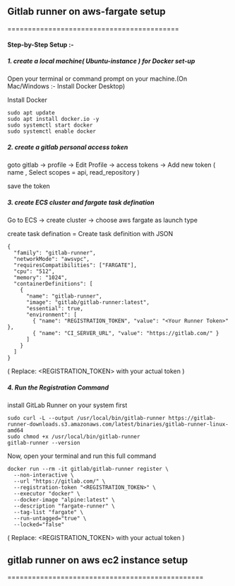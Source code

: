 ## Gitlab runner on aws-fargate setup
==========================================


#### Step-by-Step Setup :-


##### 1. create a local machine( Ubuntu-instance ) for Docker set-up

Open your terminal or command prompt on your machine.(On Mac/Windows :- Install Docker Desktop)

Install Docker 

```
sudo apt update
sudo apt install docker.io -y
sudo systemctl start docker
sudo systemctl enable docker
```

##### 2. create a gitlab personal access token

goto gitlab  ->  profile  ->  Edit Profile  ->  access tokens  ->  Add new token ( name , Select scopes = api, read_repository )

save the token


##### 3. create ECS cluster and fargate task defination

Go to ECS  ->  create cluster  ->  choose aws fargate as launch type

create task defination  = Create task definition with JSON

```
{
  "family": "gitlab-runner",
  "networkMode": "awsvpc",
  "requiresCompatibilities": ["FARGATE"],
  "cpu": "512",
  "memory": "1024",
  "containerDefinitions": [
    {
      "name": "gitlab-runner",
      "image": "gitlab/gitlab-runner:latest",
      "essential": true,
      "environment": [
        { "name": "REGISTRATION_TOKEN", "value": "<Your Runner Token>" },
        { "name": "CI_SERVER_URL", "value": "https://gitlab.com/" }
      ]
    }
  ]
}
```

( Replace: <REGISTRATION_TOKEN> with your actual token )


##### 4. Run the Registration Command

install GitLab Runner on your system first

```
sudo curl -L --output /usr/local/bin/gitlab-runner https://gitlab-runner-downloads.s3.amazonaws.com/latest/binaries/gitlab-runner-linux-amd64
sudo chmod +x /usr/local/bin/gitlab-runner
gitlab-runner --version
```

Now, open your terminal and run this full command

```
docker run --rm -it gitlab/gitlab-runner register \
  --non-interactive \
  --url "https://gitlab.com/" \
  --registration-token "<REGISTRATION_TOKEN>" \
  --executor "docker" \
  --docker-image "alpine:latest" \
  --description "fargate-runner" \
  --tag-list "fargate" \
  --run-untagged="true" \
  --locked="false"

```

( Replace: <REGISTRATION_TOKEN> with your actual token )


## gitlab runner on aws ec2 instance setup
================================================

